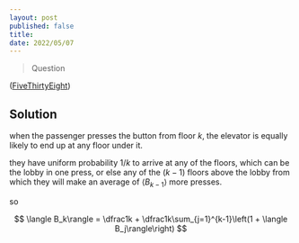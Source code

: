 ```yaml
---
layout: post
published: false
title: 
date: 2022/05/07
---
```


>Question

<!--more-->

([FiveThirtyEight](URL))

## Solution

when the passenger presses the button from floor $k,$ the elevator is equally likely to end up at any floor under it. 

they have uniform probability $1/k$ to arrive at any of the floors, which can be the lobby in one press, or else any of the $(k-1)$ floors above the lobby from which they will make an average of $\langle B_{k-1}\rangle$ more presses.

so 

$$
  \langle B_k\rangle = \dfrac1k + \dfrac1k\sum_{j=1}^{k-1}\left(1 + \langle B_j\rangle\right)
$$

<br>
